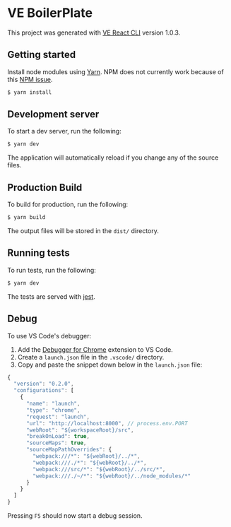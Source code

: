 # VE BoilerPlate
This project was generated with [VE React CLI](https://github.com/VisibaCare/veReact-cli) version 1.0.3.

## Getting started
Install node modules using [Yarn](https://yarnpkg.com/lang/en/). NPM does not currently work because of this [NPM issue](https://npm.community/t/packages-with-peerdependencies-are-incorrectly-hoisted/4794/5).

```bash
$ yarn install
```

## Development server
To start a dev server, run the following:
```bash
$ yarn dev
```
The application will automatically reload if you change any of the source files.

## Production Build
To build for production, run the following:
```bash
$ yarn build
```
The output files will be stored in the `dist/` directory.

## Running tests
To run tests, run the following:
```bash
$ yarn dev
```
The tests are served with [jest](https://jestjs.io/).

## Debug
To use VS Code's debugger: 
1. Add the [Debugger for Chrome](https://marketplace.visualstudio.com/items?itemName=msjsdiag.debugger-for-chrome) extension to VS Code.
2. Create a `launch.json` file in the `.vscode/` directory.
3. Copy and paste the snippet down below in the `launch.json` file:

```JavaScript
{
  "version": "0.2.0",
  "configurations": [
    {
      "name": "launch",
      "type": "chrome",
      "request": "launch",
      "url": "http://localhost:8000", // process.env.PORT
      "webRoot": "${workspaceRoot}/src",
      "breakOnLoad": true,
      "sourceMaps": true,
      "sourceMapPathOverrides": {
        "webpack:///*": "${webRoot}/../*",
        "webpack:///./*": "${webRoot}/../*",
        "webpack:///src/*": "${webRoot}/../src/*",
        "webpack:///./~/*": "${webRoot}/../node_modules/*"
      }
    }
  ]
}
```

Pressing `F5` should now start a debug session.

